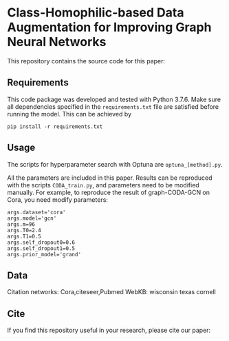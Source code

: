 Class-Homophilic-based Data Augmentation for Improving Graph Neural Networks
====
This repository contains the source code for this paper:

## Requirements

This code package was developed and tested with Python 3.7.6. Make sure all dependencies specified in the ```requirements.txt``` file are satisfied before running the model. This can be achieved by
```
pip install -r requirements.txt
```

## Usage
The scripts for hyperparameter search with Optuna are ```optuna_[method].py```.

All the parameters are included in this paper. 
Results can be reproduced with the scripts ```CODA_train.py```, and parameters need to be modified manually. 
For example, to reproduce the result of graph-CODA-GCN on Cora, you need modify parameters:
```
args.dataset='cora'
args.model='gcn'
args.m=96
args.T0=2.4
args.T1=0.5
args.self_dropout0=0.6
args.self_dropout1=0.5
args.prior_model='grand'
```

## Data
Citation networks: Cora,citeseer,Pubmed
WebKB: wisconsin texas cornell

## Cite
If you find this repository useful in your research, please cite our paper:

```

```

